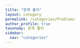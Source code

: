 ```yaml
---
title: "문제 풀이"
layout: category
permalink: /categories/Problem/
author_profile: true
taxonomy: 문제 풀이
sidebar:
  nav: "categories"
---
```

